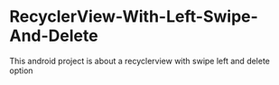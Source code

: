 # RecyclerView-With-Left-Swipe-And-Delete
This android project is about a recyclerview with swipe left and delete option
